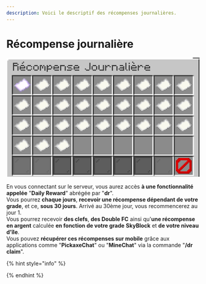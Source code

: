 ```yaml
---
description: Voici le descriptif des récompenses journalières.
---
```


# Récompense journalière

![](../.gitbook/assets/image%20%287%29.png)

  
En vous connectant sur le serveur, vous aurez accès **à une fonctionnalité appelée** "**Daily Reward**" abrégée par "**dr**".  
Vous pourrez **chaque jours**, **recevoir une récompense dépendant de votre grade**, et ce, **sous 30 jours**. Arrivé au 30ème jour, vous recommencerez au jour 1.  
Vous pourrez recevoir **des clefs**, **des Double FC** ainsi qu'**une récompense en argent** calculée **en fonction de votre grade** **SkyBlock** et **de votre niveau d'île**.  
Vous pouvez **récupérer ces récompenses sur mobile** grâce aux applications comme "**PickaxeChat**" ou "**MineChat**" via la commande "**/dr claim**".  


{% hint style="info" %}

{% endhint %}









